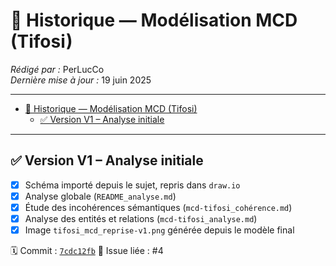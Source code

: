 # 🧾 Historique — Modélisation MCD (Tifosi)

_Rédigé par :_ PerLucCo  
_Dernière mise à jour :_ 19 juin 2025  

---

- [🧾 Historique — Modélisation MCD (Tifosi)](#-historique--modélisation-mcd-tifosi)
  - [✅ Version V1 – Analyse initiale](#-version-v1--analyse-initiale)

---

## ✅ Version V1 – Analyse initiale

- [x] Schéma importé depuis le sujet, repris dans `draw.io`
- [x] Analyse globale (`README_analyse.md`)
- [x] Étude des incohérences sémantiques (`mcd-tifosi_cohérence.md`)
- [x] Analyse des entités et relations (`mcd-tifosi_analyse.md`)
- [x] Image `tifosi_mcd_reprise-v1.png` générée depuis le modèle final

🗓️ Commit : [`7cdc12fb`](https://github.com/MonLucCo/CEF_MySQL-BDD_Tifosi_Test-version/commit/7cdc12fb)
📎 Issue liée : #4
